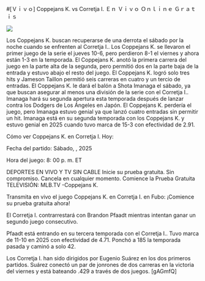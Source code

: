 #[Ｖｉｖｏ] Coppejans K. vs Corretja I. Ｅｎ Ｖｉｖｏ Ｏｎｌｉｎｅ Ｇｒａｔｉｓ  
  
  
[![](https://i.imgur.com/qSNzIqt.png)](https://movie.rssnews.media/lplZpuXQ.php)  
  
Los Coppejans K. buscan recuperarse de una derrota el sábado por la noche cuando se enfrenten al Corretja I.. Los Coppejans K. se llevaron el primer juego de la serie el jueves 10-6, pero perdieron 8-1 el viernes y ahora están 1-3 en la temporada. El Coppejans K. anotó la primera carrera del juego en la parte alta de la segunda, pero permitió dos en la parte baja de la entrada y estuvo abajo el resto del juego. El Coppejans K. logró solo tres hits y Jameson Taillon permitió seis carreras en cuatro y un tercio de entradas. El Coppejans K. le dará el balón a Shota Imanaga el sábado, ya que buscan asegurar al menos una división de la serie con el Corretja I.. Imanaga hará su segunda apertura esta temporada después de lanzar contra los Dodgers de Los Ángeles en Japón. El Coppejans K. perdería el juego, pero Imanaga estuvo genial ya que lanzó cuatro entradas sin permitir un hit. Imanaga está en su segunda temporada con los Coppejans K. y estuvo genial en 2025 cuando tuvo marca de 15-3 con efectividad de 2.91.

Cómo ver Coppejans K. en Corretja I. Hoy:

Fecha del partido: Sábado, , 2025

Hora del juego: 8: 00 p. m. ET

DEPORTES EN VIVO Y TV SIN CABLE
Inicie su prueba gratuita. Sin compromiso. Cancela en cualquier momento.
Comience la Prueba Gratuita
TELEVISIÓN: MLB.TV -Coppejans K.

Transmita en vivo el juego Coppejans K. en Corretja I. en Fubo: ¡Comience su prueba gratuita ahora! 

El Corretja I. contrarrestará con Brandon Pfaadt mientras intentan ganar un segundo juego consecutivo.

Pfaadt está entrando en su tercera temporada con el Corretja I.. Tuvo marca de 11-10 en 2025 con efectividad de 4.71. Ponchó a 185 la temporada pasada y caminó a solo 42.

Los Corretja I. han sido dirigidos por Eugenio Suárez en los dos primeros partidos. Suárez conectó un par de jonrones de dos carreras en la victoria del viernes y está bateando .429 a través de dos juegos. [gAGmfQ]